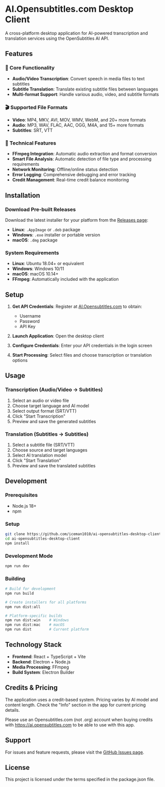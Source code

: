 # AI.Opensubtitles.com Desktop Client

A cross-platform desktop application for AI-powered transcription and translation services using the OpenSubtitles AI API.

## Features

### 🎯 Core Functionality
- **Audio/Video Transcription**: Convert speech in media files to text subtitles
- **Subtitle Translation**: Translate existing subtitle files between languages
- **Multi-format Support**: Handle various audio, video, and subtitle formats

### 🎬 Supported File Formats
- **Video**: MP4, MKV, AVI, MOV, WMV, WebM, and 20+ more formats
- **Audio**: MP3, WAV, FLAC, AAC, OGG, M4A, and 15+ more formats  
- **Subtitles**: SRT, VTT

### 🔧 Technical Features
- **FFmpeg Integration**: Automatic audio extraction and format conversion
- **Smart File Analysis**: Automatic detection of file type and processing requirements
- **Network Monitoring**: Offline/online status detection
- **Error Logging**: Comprehensive debugging and error tracking
- **Credit Management**: Real-time credit balance monitoring

## Installation

### Download Pre-built Releases
Download the latest installer for your platform from the [Releases page](https://github.com/iceman1010/ai-opensubtitles-desktop-client/releases):

- **Linux**: `.AppImage` or `.deb` package
- **Windows**: `.exe` installer or portable version  
- **macOS**: `.dmg` package

### System Requirements
- **Linux**: Ubuntu 18.04+ or equivalent
- **Windows**: Windows 10/11
- **macOS**: macOS 10.14+
- **FFmpeg**: Automatically included with the application

## Setup

1. **Get API Credentials**: Register at [AI.Opensubtitles.com](https://ai.opensubtitles.com) to obtain:
   - Username
   - Password  
   - API Key

2. **Launch Application**: Open the desktop client

3. **Configure Credentials**: Enter your API credentials in the login screen

4. **Start Processing**: Select files and choose transcription or translation options

## Usage

### Transcription (Audio/Video → Subtitles)
1. Select an audio or video file
2. Choose target language and AI model
3. Select output format (SRT/VTT)
4. Click "Start Transcription"
5. Preview and save the generated subtitles

### Translation (Subtitles → Subtitles)
1. Select a subtitle file (SRT/VTT)
2. Choose source and target languages
3. Select AI translation model
4. Click "Start Translation"
5. Preview and save the translated subtitles

## Development

### Prerequisites
- Node.js 18+
- npm

### Setup
```bash
git clone https://github.com/iceman1010/ai-opensubtitles-desktop-client.git
cd ai-opensubtitles-desktop-client
npm install
```

### Development Mode
```bash
npm run dev
```

### Building
```bash
# Build for development
npm run build

# Create installers for all platforms
npm run dist:all

# Platform-specific builds
npm run dist:win    # Windows
npm run dist:mac    # macOS
npm run dist        # Current platform
```

## Technology Stack

- **Frontend**: React + TypeScript + Vite
- **Backend**: Electron + Node.js
- **Media Processing**: FFmpeg
- **Build System**: Electron Builder

## Credits & Pricing

The application uses a credit-based system. Pricing varies by AI model and content length. Check the "Info" section in the app for current pricing details.

Please use an Opensubtitles.com (not .org) account when buying credits with https://ai.opensubtitles.com to be able to use with this app. 

## Support

For issues and feature requests, please visit the [GitHub Issues page](https://github.com/iceman1010/ai-opensubtitles-desktop-client/issues).

## License

This project is licensed under the terms specified in the package.json file.
